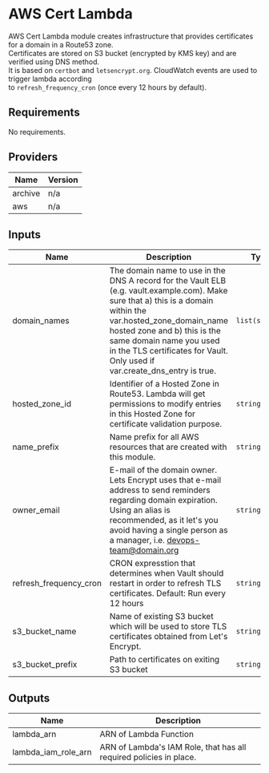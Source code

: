 # AWS Cert Lambda  
AWS Cert Lambda module creates infrastructure that provides certificates for a domain in a Route53 zone.  
Certificates are stored on S3 bucket (encrypted by KMS key) and are verified using DNS method.  
It is based on `certbot` and `letsencrypt.org`. CloudWatch events are used to trigger lambda according  
to `refresh_frequency_cron` (once every 12 hours by default).

## Requirements

No requirements.

## Providers

| Name | Version |
|------|---------|
| archive | n/a |
| aws | n/a |

## Inputs

| Name | Description | Type | Default | Required |
|------|-------------|------|---------|:--------:|
| domain\_names | The domain name to use in the DNS A record for the Vault ELB (e.g. vault.example.com). Make sure that a) this is a domain within the var.hosted\_zone\_domain\_name hosted zone and b) this is the same domain name you used in the TLS certificates for Vault. Only used if var.create\_dns\_entry is true. | `list(string)` | `null` | no |
| hosted\_zone\_id | Identifier of a Hosted Zone in Route53. Lambda will get permissions to modify entries in this Hosted Zone for certificate validation purpose. | `string` | n/a | yes |
| name\_prefix | Name prefix for all AWS resources that are created with this module. | `string` | n/a | yes |
| owner\_email | E-mail of the domain owner. Lets Encrypt uses that e-mail address to send reminders regarding domain expiration. Using an alias is recommended, as it let's you avoid having a single person as a manager, i.e. devops-team@domain.org | `string` | n/a | yes |
| refresh\_frequency\_cron | CRON expresstion that determines when Vault should restart in order to refresh TLS certificates. Default: Run every 12 hours | `string` | `"0 */12 * * ? *"` | no |
| s3\_bucket\_name | Name of existing S3 bucket which will be used to store TLS certificates obtained from Let's Encrypt. | `string` | n/a | yes |
| s3\_bucket\_prefix | Path to certificates on exiting S3 bucket | `string` | n/a | yes |

## Outputs

| Name | Description |
|------|-------------|
| lambda\_arn | ARN of Lambda Function |
| lambda\_iam\_role\_arn | ARN of Lambda's IAM Role, that has all required policies in place. |

